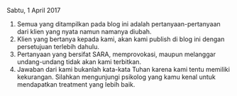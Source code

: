 Sabtu, 1 April 2017

1. Semua yang ditampilkan pada blog ini adalah pertanyaan-pertanyaan dari klien yang nyata namun namanya diubah.
2. Klien yang bertanya kepada kami, akan kami publish di blog ini dengan persetujuan terlebih dahulu.
3. Pertanyaan yang bersifat SARA, memprovokasi, maupun melanggar undang-undang tidak akan kami terbitkan.
4. Jawaban dari kami bukanlah kata-kata Tuhan karena kami tentu memiliki kekurangan. Silahkan mengunjungi psikolog yang kamu kenal untuk mendapatkan treatment yang lebih baik.